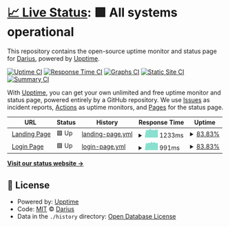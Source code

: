 # [📈 Live Status](https://hesingon.github.io/revisit_watcher): <!--live status--> **🟩 All systems operational**

This repository contains the open-source uptime monitor and status page for [Darius](https://hesingon.github.io/revisit_watcher), powered by [Upptime](https://github.com/upptime/upptime).

[![Uptime CI](https://github.com/koj-co/upptime/workflows/Uptime%20CI/badge.svg)](https://github.com/koj-co/upptime/actions?query=workflow%3A%22Uptime+CI%22)
[![Response Time CI](https://github.com/koj-co/upptime/workflows/Response%20Time%20CI/badge.svg)](https://github.com/koj-co/upptime/actions?query=workflow%3A%22Response+Time+CI%22)
[![Graphs CI](https://github.com/koj-co/upptime/workflows/Graphs%20CI/badge.svg)](https://github.com/koj-co/upptime/actions?query=workflow%3A%22Graphs+CI%22)
[![Static Site CI](https://github.com/koj-co/upptime/workflows/Static%20Site%20CI/badge.svg)](https://github.com/koj-co/upptime/actions?query=workflow%3A%22Static+Site+CI%22)
[![Summary CI](https://github.com/koj-co/upptime/workflows/Summary%20CI/badge.svg)](https://github.com/koj-co/upptime/actions?query=workflow%3A%22Summary+CI%22)

With [Upptime](https://upptime.js.org), you can get your own unlimited and free uptime monitor and status page, powered entirely by a GitHub repository. We use [Issues](https://github.com/hesingon/revisit_watcher/issues) as incident reports, [Actions](https://github.com/hesingon/revisit_watcher/actions) as uptime monitors, and [Pages](https://hesingon.github.io/revisit_watcher) for the status page.

<!--start: status pages-->
<!-- This summary is generated by Upptime (https://github.com/upptime/upptime) -->
<!-- Do not edit this manually, your changes will be overwritten -->
<!-- prettier-ignore -->
| URL | Status | History | Response Time | Uptime |
| --- | ------ | ------- | ------------- | ------ |
| <img alt="" src="https://favicons.githubusercontent.com/www.revisitvocab.com" height="13"> [Landing Page](https://www.revisitvocab.com) | 🟩 Up | [landing-page.yml](https://github.com/hesingon/revisit_watcher/commits/HEAD/history/landing-page.yml) | <details><summary><img alt="Response time graph" src="./graphs/landing-page/response-time-week.png" height="20"> 1233ms</summary><br><a href="https://hesingon.github.io/revisit_watcher/history/landing-page"><img alt="Response time 1233" src="https://img.shields.io/endpoint?url=https%3A%2F%2Fraw.githubusercontent.com%2Fhesingon%2Frevisit_watcher%2FHEAD%2Fapi%2Flanding-page%2Fresponse-time.json"></a><br><a href="https://hesingon.github.io/revisit_watcher/history/landing-page"><img alt="24-hour response time 1239" src="https://img.shields.io/endpoint?url=https%3A%2F%2Fraw.githubusercontent.com%2Fhesingon%2Frevisit_watcher%2FHEAD%2Fapi%2Flanding-page%2Fresponse-time-day.json"></a><br><a href="https://hesingon.github.io/revisit_watcher/history/landing-page"><img alt="7-day response time 1233" src="https://img.shields.io/endpoint?url=https%3A%2F%2Fraw.githubusercontent.com%2Fhesingon%2Frevisit_watcher%2FHEAD%2Fapi%2Flanding-page%2Fresponse-time-week.json"></a><br><a href="https://hesingon.github.io/revisit_watcher/history/landing-page"><img alt="30-day response time 1219" src="https://img.shields.io/endpoint?url=https%3A%2F%2Fraw.githubusercontent.com%2Fhesingon%2Frevisit_watcher%2FHEAD%2Fapi%2Flanding-page%2Fresponse-time-month.json"></a><br><a href="https://hesingon.github.io/revisit_watcher/history/landing-page"><img alt="1-year response time 1233" src="https://img.shields.io/endpoint?url=https%3A%2F%2Fraw.githubusercontent.com%2Fhesingon%2Frevisit_watcher%2FHEAD%2Fapi%2Flanding-page%2Fresponse-time-year.json"></a></details> | <details><summary><a href="https://hesingon.github.io/revisit_watcher/history/landing-page">83.83%</a></summary><a href="https://hesingon.github.io/revisit_watcher/history/landing-page"><img alt="All-time uptime 89.12%" src="https://img.shields.io/endpoint?url=https%3A%2F%2Fraw.githubusercontent.com%2Fhesingon%2Frevisit_watcher%2FHEAD%2Fapi%2Flanding-page%2Fuptime.json"></a><br><a href="https://hesingon.github.io/revisit_watcher/history/landing-page"><img alt="24-hour uptime 74.20%" src="https://img.shields.io/endpoint?url=https%3A%2F%2Fraw.githubusercontent.com%2Fhesingon%2Frevisit_watcher%2FHEAD%2Fapi%2Flanding-page%2Fuptime-day.json"></a><br><a href="https://hesingon.github.io/revisit_watcher/history/landing-page"><img alt="7-day uptime 83.83%" src="https://img.shields.io/endpoint?url=https%3A%2F%2Fraw.githubusercontent.com%2Fhesingon%2Frevisit_watcher%2FHEAD%2Fapi%2Flanding-page%2Fuptime-week.json"></a><br><a href="https://hesingon.github.io/revisit_watcher/history/landing-page"><img alt="30-day uptime 95.06%" src="https://img.shields.io/endpoint?url=https%3A%2F%2Fraw.githubusercontent.com%2Fhesingon%2Frevisit_watcher%2FHEAD%2Fapi%2Flanding-page%2Fuptime-month.json"></a><br><a href="https://hesingon.github.io/revisit_watcher/history/landing-page"><img alt="1-year uptime 89.12%" src="https://img.shields.io/endpoint?url=https%3A%2F%2Fraw.githubusercontent.com%2Fhesingon%2Frevisit_watcher%2FHEAD%2Fapi%2Flanding-page%2Fuptime-year.json"></a></details>
| <img alt="" src="https://favicons.githubusercontent.com/beta.revisitvocab.com" height="13"> [Login Page](https://beta.revisitvocab.com) | 🟩 Up | [login-page.yml](https://github.com/hesingon/revisit_watcher/commits/HEAD/history/login-page.yml) | <details><summary><img alt="Response time graph" src="./graphs/login-page/response-time-week.png" height="20"> 991ms</summary><br><a href="https://hesingon.github.io/revisit_watcher/history/login-page"><img alt="Response time 981" src="https://img.shields.io/endpoint?url=https%3A%2F%2Fraw.githubusercontent.com%2Fhesingon%2Frevisit_watcher%2FHEAD%2Fapi%2Flogin-page%2Fresponse-time.json"></a><br><a href="https://hesingon.github.io/revisit_watcher/history/login-page"><img alt="24-hour response time 967" src="https://img.shields.io/endpoint?url=https%3A%2F%2Fraw.githubusercontent.com%2Fhesingon%2Frevisit_watcher%2FHEAD%2Fapi%2Flogin-page%2Fresponse-time-day.json"></a><br><a href="https://hesingon.github.io/revisit_watcher/history/login-page"><img alt="7-day response time 991" src="https://img.shields.io/endpoint?url=https%3A%2F%2Fraw.githubusercontent.com%2Fhesingon%2Frevisit_watcher%2FHEAD%2Fapi%2Flogin-page%2Fresponse-time-week.json"></a><br><a href="https://hesingon.github.io/revisit_watcher/history/login-page"><img alt="30-day response time 999" src="https://img.shields.io/endpoint?url=https%3A%2F%2Fraw.githubusercontent.com%2Fhesingon%2Frevisit_watcher%2FHEAD%2Fapi%2Flogin-page%2Fresponse-time-month.json"></a><br><a href="https://hesingon.github.io/revisit_watcher/history/login-page"><img alt="1-year response time 981" src="https://img.shields.io/endpoint?url=https%3A%2F%2Fraw.githubusercontent.com%2Fhesingon%2Frevisit_watcher%2FHEAD%2Fapi%2Flogin-page%2Fresponse-time-year.json"></a></details> | <details><summary><a href="https://hesingon.github.io/revisit_watcher/history/login-page">83.83%</a></summary><a href="https://hesingon.github.io/revisit_watcher/history/login-page"><img alt="All-time uptime 89.12%" src="https://img.shields.io/endpoint?url=https%3A%2F%2Fraw.githubusercontent.com%2Fhesingon%2Frevisit_watcher%2FHEAD%2Fapi%2Flogin-page%2Fuptime.json"></a><br><a href="https://hesingon.github.io/revisit_watcher/history/login-page"><img alt="24-hour uptime 74.21%" src="https://img.shields.io/endpoint?url=https%3A%2F%2Fraw.githubusercontent.com%2Fhesingon%2Frevisit_watcher%2FHEAD%2Fapi%2Flogin-page%2Fuptime-day.json"></a><br><a href="https://hesingon.github.io/revisit_watcher/history/login-page"><img alt="7-day uptime 83.83%" src="https://img.shields.io/endpoint?url=https%3A%2F%2Fraw.githubusercontent.com%2Fhesingon%2Frevisit_watcher%2FHEAD%2Fapi%2Flogin-page%2Fuptime-week.json"></a><br><a href="https://hesingon.github.io/revisit_watcher/history/login-page"><img alt="30-day uptime 95.06%" src="https://img.shields.io/endpoint?url=https%3A%2F%2Fraw.githubusercontent.com%2Fhesingon%2Frevisit_watcher%2FHEAD%2Fapi%2Flogin-page%2Fuptime-month.json"></a><br><a href="https://hesingon.github.io/revisit_watcher/history/login-page"><img alt="1-year uptime 89.12%" src="https://img.shields.io/endpoint?url=https%3A%2F%2Fraw.githubusercontent.com%2Fhesingon%2Frevisit_watcher%2FHEAD%2Fapi%2Flogin-page%2Fuptime-year.json"></a></details>

<!--end: status pages-->

[**Visit our status website →**](https://hesingon.github.io/revisit_watcher)

## 📄 License

- Powered by: [Upptime](https://github.com/upptime/upptime)
- Code: [MIT](./LICENSE) © [Darius](https://hesingon.github.io/revisit_watcher)
- Data in the `./history` directory: [Open Database License](https://opendatacommons.org/licenses/odbl/1-0/)
